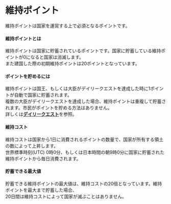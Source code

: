 # 維持ポイント
維持ポイントは国家を運営する上で必須となるポイントです。

#### 維持ポイントとは  

維持ポイントは国家に貯蓄されているポイントです。国家に貯蓄している維持ポイントが0になると国家は消滅します。  
また建国した際の初期維持ポイントは20ポイントとなっています。

#### ポイントを貯めるには

維持ポイントは国王、もしくは大臣がデイリークエストを達成した時に1ポイントが自動で国家に貯蓄されます。  
複数の大臣がデイリークエストを達成した場合、維持ポイントは重複して貯蓄されます。市民がポイントを貯める方法はありません。  
詳しくは[**デイリークエスト**](/guide/dailyquest)を参照。  

#### 維持コスト  

維持コストは国家から1日に消費されるポイントの数量で、国家が所有する領土の数によって上昇します。  
世界標準時刻(UTC) 0時0分、もしくは日本時間の朝9時0分に国家に貯蓄された維持ポイントから毎日消費されます。

#### 貯蓄できる最大値  

貯蓄できる維持ポイントの最大値は、維持コストの20倍となっています。維持ポイントを最大まで貯蓄した場合、  
20日間は維持コストによって国家が滅ぶことはありません。
